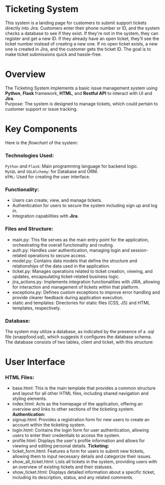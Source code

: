 # Ticketing System
This system is a landing page for customers to submit support tickets directly into Jira. Customers enter their phone number or ID, and the system checks a database to see if they exist. If they're not in the system, they can register and get a new ID. If they already have an open ticket, they’ll see the ticket number instead of creating a new one. If no open ticket exists, a new one is created in Jira, and the customer gets the ticket ID. The goal is to make ticket submissions quick and hassle-free.

# Overview
The Ticketing System implements a basic issue management system using **Python**, **Flask** framework, **HTML**, and **Restful API** to interact with UI and **Jira**. <br>
Purpose: The system is designed to manage tickets, which could pertain to customer support or issue tracking.

# Key Components
Here is the *flowchart* of the system: <br>

### Technologies Used:
`Python` and `Flask`: Main programming language for backend logic. <br>
`MySQL` and `SQLAlchemy`: for Database and ORM. <br>
`HTML`: Used for creating the user interface.

### Functionality:
- Users can create, view, and manage tickets.
- Authentication for users to secure the system including sign up and log in.
- Integration capabilities with **Jira**.
### Files and Structure:
- main.py: This file serves as the main entry point for the application, orchestrating the overall functionality and routing.
- auth.py: Handles user authentication, managing login and session-related operations to secure access.
- model.py: Contains data models that define the structure and relationships of the data used in the application.
- ticket.py: Manages operations related to ticket creation, viewing, and updates, encapsulating ticket-related business logic.
- jira_actions.py: Implements integration functionalities with JIRA, allowing for interaction and management of tickets within that platform.
- exceptions.py: Defines custom exceptions to improve error handling and provide clearer feedback during application execution.
- static and templates: Directories for static files (CSS, JS) and HTML templates, respectively.
### Database:
The system may utilize a database, as indicated by the presence of a .sql file (snappfood.sql), which suggests it configures the database schema. The database consists of two tables, client and ticket, with this structure: <br>

# User Interface
### HTML Files:
- base.html: This is the main template that provides a common structure and layout for all other HTML files, including shared navigation and styling elements.
- index.html: Acts as the homepage of the application, offering an overview and links to other sections of the ticketing system.
**Authentication:** <br>
- signup.html: Provides a registration form for new users to create an account within the ticketing system.
- login.html: Contains the login form for user authentication, allowing users to enter their credentials to access the system.
- profile.html: Displays the user's profile information and allows for viewing and editing personal details.
**Ticketing:** <br>
- ticket_form.html: Features a form for users to submit new tickets, allowing them to input necessary details and categorize their issues.
- show_all_ticket.html: Lists all tickets in the system, providing users with an overview of existing tickets and their statuses.
- show_ticket.html: Displays detailed information about a specific ticket, including its description, status, and any related comments.
